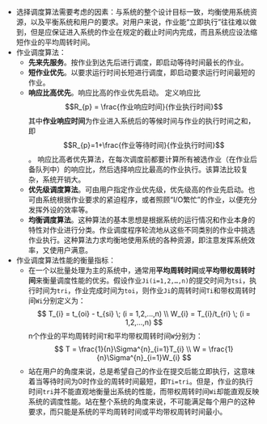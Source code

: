 - 选择调度算法需要考虑的因素：与系统的整个设计目标一致，均衡使用系统资源，以及平衡系统和用户的要求。对用户来说，作业能“立即执行”往往难以做到，但是应保证进入系统的作业在规定的截止时间内完成，而且系统应设法缩短作业的平均周转时间。
- 作业调度算法：
	- **先来先服务**。按作业到达先后进行调度，即启动等待时间最长的作业。
	- **短作业优先**。以要求运行时间长短进行调度，即启动要求运行时间最短的作业。
	- **响应比高优先**。响应比高的作业优先启动。
	  定义响应比 $$R_{p} = \frac{作业响应时间}{作业执行时间}$$
	  其中**作业响应时间**为作业进入系统后的等候时间与作业的执行时间之和，即$$R_{p}=1+\frac{作业等待时间}{作业执行时间}$$。
	  响应比高者优先算法，在每次调度前都要计算所有被选作业（在作业后备队列中）的响应比，然后选择响应比最高的作业执行。该算法比较复杂，系统开销大。
	- **优先级调度算法**。可由用户指定作业优先级，优先级高的作业先启动。也可由系统根据作业要求的紧迫程序，或者照顾“I/O繁忙”的作业，以便充分发挥外设的效率等。
	- **均衡调度算法**。这种算法的基本思想是根据系统的运行情况和作业本身的特性对作业进行分类。作业调度程序轮流地从这些不同类别的作业中挑选作业执行。这种算法力求均衡地使用系统的各种资源，即注意发挥系统效率，又使用户满意。
- 作业调度算法性能的衡量指标：
	- 在一个以批量处理为主的系统中，通常用**平均周转时间**或**平均带权周转时间**来衡量调度性能的优劣。假设作业`Ji(i=1,2,…,n)`的提交时间为`tsi`，执行时间为`tri`，作业完成时间为`toi`，则作业`Ji`的周转时间`Ti`和带权周转时间`Wi`分别定义为：
	  $$
	  T_{i} = t_{oi} - t_{si}  \; (i = 1,2,...,n) \\
	  W_{i} = T_{i}/t_{ri}  \; (i = 1,2,...,n)
	  $$
	  n个作业的平均周转时间`T`和平均带权周转时间`W`分别为：
	  $$
	  T = \frac{1}{n}\Sigma^{n}_{i=1}T_{i} \\
	  W = \frac{1}{n}\Sigma^{n}_{i=1}W_{i}
	  $$
	- 站在用户的角度来说，总是希望自己的作业在提交后能立即执行，这意味着当等待时间为0时作业的周转时间最短，即`Ti=tri`。但是，作业的执行时间`tri`并不能直观地衡量出系统的性能，而带权周转时间`Wi`却能直观反映系统的调度性能。站在整个系统的角度来说，不可能满足每个用户的这种要求，而只能是系统的平均周转时间或平均带权周转时间最小。